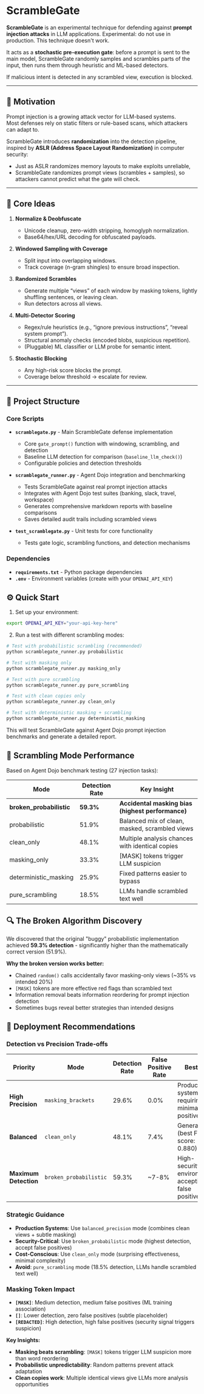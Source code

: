 # ScrambleGate

**ScrambleGate** is an experimental technique for defending against **prompt injection attacks** in LLM applications. Experimental: do not use in production. This technique doesn't work.

It acts as a **stochastic pre-execution gate**: before a prompt is sent to the main model, ScrambleGate randomly samples and scrambles parts of the input, then runs them through heuristic and ML-based detectors.  

If malicious intent is detected in any scrambled view, execution is blocked.

---

## 🎯 Motivation

Prompt injection is a growing attack vector for LLM-based systems.  
Most defenses rely on static filters or rule-based scans, which attackers can adapt to.

ScrambleGate introduces **randomization** into the detection pipeline, inspired by **ASLR (Address Space Layout Randomization)** in computer security:

- Just as ASLR randomizes memory layouts to make exploits unreliable,  
- ScrambleGate randomizes prompt views (scrambles + samples), so attackers cannot predict what the gate will check.

---

## 🔑 Core Ideas

1. **Normalize & Deobfuscate**  
   - Unicode cleanup, zero-width stripping, homoglyph normalization.  
   - Base64/hex/URL decoding for obfuscated payloads.  

2. **Windowed Sampling with Coverage**  
   - Split input into overlapping windows.  
   - Track coverage (n-gram shingles) to ensure broad inspection.  

3. **Randomized Scrambles**  
   - Generate multiple “views” of each window by masking tokens, lightly shuffling sentences, or leaving clean.  
   - Run detectors across all views.  

4. **Multi-Detector Scoring**  
   - Regex/rule heuristics (e.g., “ignore previous instructions”, “reveal system prompt”).  
   - Structural anomaly checks (encoded blobs, suspicious repetition).  
   - (Pluggable) ML classifier or LLM probe for semantic intent.  

5. **Stochastic Blocking**  
   - Any high-risk score blocks the prompt.  
   - Coverage below threshold → escalate for review.  

---

## 📁 Project Structure

### Core Scripts

- **`scramblegate.py`** - Main ScrambleGate defense implementation
  - Core `gate_prompt()` function with windowing, scrambling, and detection
  - Baseline LLM detection for comparison (`baseline_llm_check()`)
  - Configurable policies and detection thresholds

- **`scramblegate_runner.py`** - Agent Dojo integration and benchmarking
  - Tests ScrambleGate against real prompt injection attacks
  - Integrates with Agent Dojo test suites (banking, slack, travel, workspace)
  - Generates comprehensive markdown reports with baseline comparisons
  - Saves detailed audit trails including scrambled views

- **`test_scramblegate.py`** - Unit tests for core functionality
  - Tests gate logic, scrambling functions, and detection mechanisms

### Dependencies

- **`requirements.txt`** - Python package dependencies
- **`.env`** - Environment variables (create with your `OPENAI_API_KEY`)

## ⚙️ Quick Start

1. Set up your environment:
```bash
export OPENAI_API_KEY="your-api-key-here"
```

2. Run a test with different scrambling modes:
```bash
# Test with probabilistic scrambling (recommended)
python scramblegate_runner.py probabilistic

# Test with masking only
python scramblegate_runner.py masking_only

# Test with pure scrambling
python scramblegate_runner.py pure_scrambling

# Test with clean copies only
python scramblegate_runner.py clean_only

# Test with deterministic masking + scrambling
python scramblegate_runner.py deterministic_masking
```

This will test ScrambleGate against Agent Dojo prompt injection benchmarks and generate a detailed report.

## 🎯 Scrambling Mode Performance

Based on Agent Dojo benchmark testing (27 injection tasks):

| Mode | Detection Rate | Key Insight |
|------|----------------|-------------|
| **broken_probabilistic** | **59.3%** | **Accidental masking bias (highest performance)** |
| probabilistic | 51.9% | Balanced mix of clean, masked, scrambled views |
| clean_only | 48.1% | Multiple analysis chances with identical copies |
| masking_only | 33.3% | [MASK] tokens trigger LLM suspicion |
| deterministic_masking | 25.9% | Fixed patterns easier to bypass |
| pure_scrambling | 18.5% | LLMs handle scrambled text well |

## 🔍 The Broken Algorithm Discovery

We discovered that the original "buggy" probabilistic implementation achieved **59.3% detection** - significantly higher than the mathematically correct version (51.9%). 

**Why the broken version works better:**
- Chained `random()` calls accidentally favor masking-only views (~35% vs intended 20%)
- `[MASK]` tokens are more effective red flags than scrambled text
- Information removal beats information reordering for prompt injection detection
- Sometimes bugs reveal better strategies than intended designs

## 🎯 Deployment Recommendations

### Detection vs Precision Trade-offs

| Priority | Mode | Detection Rate | False Positive Rate | Best For |
|----------|------|----------------|-------------------|----------|
| **High Precision** | `masking_brackets` | 29.6% | 0.0% | Production systems requiring minimal false positives |
| **Balanced** | `clean_only` | 48.1% | 7.4% | General use (best F1 score: 0.880) |
| **Maximum Detection** | `broken_probabilistic` | 59.3% | ~7-8% | High-security environments accepting false positives |

### Strategic Guidance
- **Production Systems**: Use `balanced_precision` mode (combines clean views + subtle masking)
- **Security-Critical**: Use `broken_probabilistic` mode (highest detection, accept false positives)
- **Cost-Conscious**: Use `clean_only` mode (surprising effectiveness, minimal complexity)
- **Avoid**: `pure_scrambling` mode (18.5% detection, LLMs handle scrambled text well)

### Masking Token Impact
- **`[MASK]`**: Medium detection, medium false positives (ML training association)
- **`[]`**: Lower detection, zero false positives (subtle placeholder)
- **`[REDACTED]`**: High detection, high false positives (security signal triggers suspicion)

**Key Insights:**
- **Masking beats scrambling**: `[MASK]` tokens trigger LLM suspicion more than word reordering
- **Probabilistic unpredictability**: Random patterns prevent attack adaptation
- **Clean copies work**: Multiple identical views give LLMs more analysis opportunities
